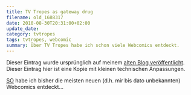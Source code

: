 ```yaml
---
title: TV Tropes as gateway drug
filename: old_1688317
date: 2010-08-30T20:31:00+02:00
update_date:
category: tvtropes
tags: tvtropes, webcomic
summary: Über TV Tropes habe ich schon viele Webcomics entdeckt.
---
```

Dieser Eintrag wurde ursprünglich auf meinem [alten Blog veröffentlicht](https://stu.blogger.de/stories/1688317/). Dieser Eintrag hier ist eine Kopie mit kleinen technischen Anpassungen.

[SO](https://tvtropes.org/pmwiki/pmwiki.php/Main/TVTropesAsAGatewayDrug) habe ich bisher die meisten neuen (d.h. mir bis dato unbekannten) Webcomics entdeckt…

